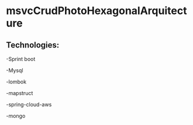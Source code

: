 # msvcCrudPhotoHexagonalArquitecture

Technologies:
-
-Sprint boot

-Mysql

-lombok

-mapstruct

-spring-cloud-aws

-mongo